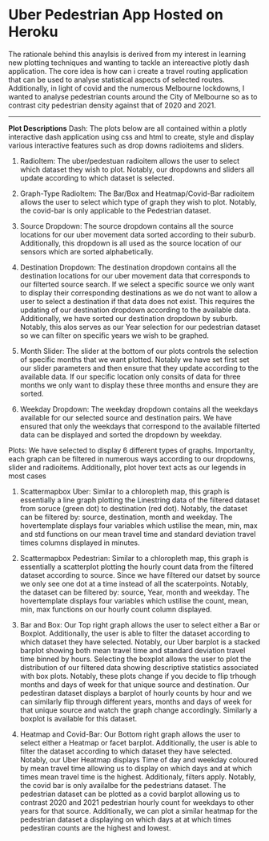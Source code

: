 # Uber Pedestrian App Hosted on Heroku
The rationale behind this anaylsis is derived from my interest in learning new plotting techniques and wanting to tackle an intereactive plotly dash application. 
The core idea is how can i create a travel routing application that can be used to analyse statistical aspects of selected routes. 
Additionally, in light of covid and the numerous Melbourne lockdowns, I wanted to analyse pedestrian counts around the City of Melbourne so as to contrast city pedestrian density against that of 2020 and 2021.
___
**Plot Descriptions**
Dash: The plots below are all contained within a plotly interactive dash application using css and html to create, style and display various interactive features such as drop downs radioitems and sliders.

1. RadioItem: The uber/pedestuan radioitem allows the user to select which dataset they wish to plot. Notably, our dropdowns and sliders all update according to which dataset is selected.

1.	Graph-Type RadioItem: The Bar/Box and Heatmap/Covid-Bar radioitem allows the user to select which type of graph they wish to plot. Notably, the covid-bar is only applicable to the Pedestrian dataset.

1.	Source Dropdown: The source dropdown contains all the source locations for our uber movement data sorted according to their suburb. Additionally, this dropdown is all used as the source location of our sensors which are sorted alphabetically.

1.	Destination Dropdown: The destination dropdown contains all the destination locations for our uber movement data that corresponds to our filterted source search. If we select a specific source we only want to display their corresponding destinations as we do not want to allow a user to select a destination if that data does not exist. This requires the updating of our destination dropdown according to the available data. Additionally, we have sorted our destination dropdown by suburb. Notably, this alos serves as our Year selection for our pedestrian dataset so we can filter on specific years we wish to be graphed.

1.	Month Slider: The slider at the bottom of our plots controls the selection of specific months that we want plotted. Notably we have set first set our slider parameters and then ensure that they update according to the available data. If our specific location only consits of data for three months we only want to display these three months and ensure they are sorted.

1.	Weekday Dropdown: The weekday dropdown contains all the weekdays available for our selected source and destination pairs. We have ensured that only the weekdays that correspond to the available filterted data can be displayed and sorted the dropdown by weekday.

Plots: We have selected to display 6 different types of graphs. Importanlty, each graph can be filtered in numerous ways according to our dropdowns, slider and radioitems. Additionally, plot hover text acts as our legends in most cases

1.	Scattermapbox Uber: Similar to a chloropleth map, this graph is essentially a line graph plotting the Linestring data of the filtered dataset from soruce (green dot) to destination (red dot). Notably, the dataset can be filtered by: source, destination, month and weekday. The hovertemplate displays four variables which ustilise the mean, min, max and std functions on our mean travel time and standard deviation travel times columns displayed in minutes.

1.	Scattermapbox Pedestrian: Similar to a chloropleth map, this graph is essentially a scatterplot plotting the hourly count data from the filtered dataset according to source. Since we have filtered our datset by source we only see one dot at a time instead of all the scaterpoints. Notably, the dataset can be filtered by: source, Year, month and weekday. The hovertemplate displays four variables which ustilise the count, mean, min, max functions on our hourly count column displayed.

1.	Bar and Box: Our Top right graph allows the user to select either a Bar or Boxplot. Additionally, the user is able to filter the dataset according to which dataset they have selected. Notably, our Uber barplot is a stacked barplot showing both mean travel time and standard deviation travel time binned by hours. Selecting the boxplot allows the user to plot the distribution of our filtered data showing descriptive statistics associated with box plots. Notably, these plots change if you decide to flip trhough months and days of week for that unique source and destination. Our pedestiran dataset displays a barplot of hourly counts by hour and we can similarly flip through different years, months and days of week for that unique source and watch the graph change accordingly. Similarly a boxplot is available for this dataset.

2.	Heatmap and Covid-Bar: Our Bottom right graph allows the user to select either a Heatmap or facet barplot. Additionally, the user is able to filter the dataset according to which dataset they have selected. Notably, our Uber Heatmap displays Time of day and weekday coloured by mean travel time allowing us to display on which days and at which times mean travel time is the highest. Additionaly, filters apply. Notably, the covid bar is only availalbe for the pedestrians dataset. The pedestrian dataset can be plotted as a covid barplot allowing us to contrast 2020 and 2021 pedestrian hourly count for weekdays to other years for that source. Additionally, we can plot a similar heatmap for the pedestrian dataset a displaying on which days at at which times pedestiran counts are the highest and lowest.
